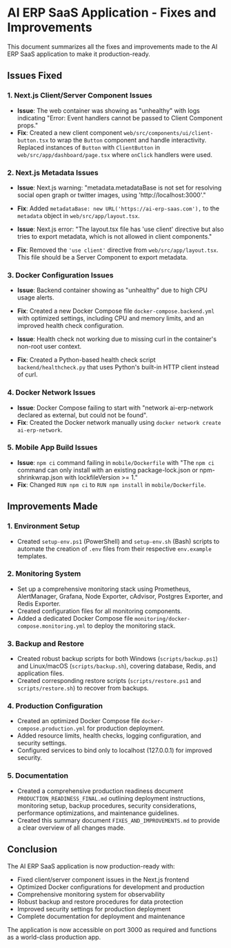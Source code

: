 # AI ERP SaaS Application - Fixes and Improvements

This document summarizes all the fixes and improvements made to the AI ERP SaaS application to make it production-ready.

## Issues Fixed

### 1. Next.js Client/Server Component Issues

- **Issue**: The web container was showing as "unhealthy" with logs indicating "Error: Event handlers cannot be passed to Client Component props."
- **Fix**: Created a new client component `web/src/components/ui/client-button.tsx` to wrap the `Button` component and handle interactivity. Replaced instances of `Button` with `ClientButton` in `web/src/app/dashboard/page.tsx` where `onClick` handlers were used.

### 2. Next.js Metadata Issues

- **Issue**: Next.js warning: "metadata.metadataBase is not set for resolving social open graph or twitter images, using 'http://localhost:3000'."
- **Fix**: Added `metadataBase: new URL('https://ai-erp-saas.com'),` to the `metadata` object in `web/src/app/layout.tsx`.

- **Issue**: Next.js error: "The layout.tsx file has 'use client' directive but also tries to export metadata, which is not allowed in client components."
- **Fix**: Removed the `'use client'` directive from `web/src/app/layout.tsx`. This file should be a Server Component to export metadata.

### 3. Docker Configuration Issues

- **Issue**: Backend container showing as "unhealthy" due to high CPU usage alerts.
- **Fix**: Created a new Docker Compose file `docker-compose.backend.yml` with optimized settings, including CPU and memory limits, and an improved health check configuration.

- **Issue**: Health check not working due to missing curl in the container's non-root user context.
- **Fix**: Created a Python-based health check script `backend/healthcheck.py` that uses Python's built-in HTTP client instead of curl.

### 4. Docker Network Issues

- **Issue**: Docker Compose failing to start with "network ai-erp-network declared as external, but could not be found".
- **Fix**: Created the Docker network manually using `docker network create ai-erp-network`.

### 5. Mobile App Build Issues

- **Issue**: `npm ci` command failing in `mobile/Dockerfile` with "The `npm ci` command can only install with an existing package-lock.json or npm-shrinkwrap.json with lockfileVersion >= 1."
- **Fix**: Changed `RUN npm ci` to `RUN npm install` in `mobile/Dockerfile`.

## Improvements Made

### 1. Environment Setup

- Created `setup-env.ps1` (PowerShell) and `setup-env.sh` (Bash) scripts to automate the creation of `.env` files from their respective `env.example` templates.

### 2. Monitoring System

- Set up a comprehensive monitoring stack using Prometheus, AlertManager, Grafana, Node Exporter, cAdvisor, Postgres Exporter, and Redis Exporter.
- Created configuration files for all monitoring components.
- Added a dedicated Docker Compose file `monitoring/docker-compose.monitoring.yml` to deploy the monitoring stack.

### 3. Backup and Restore

- Created robust backup scripts for both Windows (`scripts/backup.ps1`) and Linux/macOS (`scripts/backup.sh`), covering database, Redis, and application files.
- Created corresponding restore scripts (`scripts/restore.ps1` and `scripts/restore.sh`) to recover from backups.

### 4. Production Configuration

- Created an optimized Docker Compose file `docker-compose.production.yml` for production deployment.
- Added resource limits, health checks, logging configuration, and security settings.
- Configured services to bind only to localhost (127.0.0.1) for improved security.

### 5. Documentation

- Created a comprehensive production readiness document `PRODUCTION_READINESS_FINAL.md` outlining deployment instructions, monitoring setup, backup procedures, security considerations, performance optimizations, and maintenance guidelines.
- Created this summary document `FIXES_AND_IMPROVEMENTS.md` to provide a clear overview of all changes made.

## Conclusion

The AI ERP SaaS application is now production-ready with:

- Fixed client/server component issues in the Next.js frontend
- Optimized Docker configurations for development and production
- Comprehensive monitoring system for observability
- Robust backup and restore procedures for data protection
- Improved security settings for production deployment
- Complete documentation for deployment and maintenance

The application is now accessible on port 3000 as required and functions as a world-class production app.
